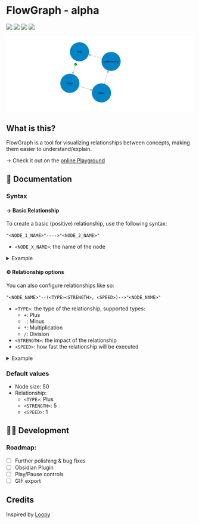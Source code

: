 # FlowGraph - alpha
<img src="https://img.shields.io/badge/HTML5-E34F26?style=for-the-badge&logo=html5&logoColor=white"/> <img src="https://img.shields.io/badge/Tailwind_CSS-38B2AC?style=for-the-badge&logo=tailwind-css&logoColor=white"/> <img src="https://img.shields.io/badge/TypeScript-007ACC?style=for-the-badge&logo=typescript&logoColor=white"/> <img src="https://img.shields.io/badge/d3.js-F9A03C?style=for-the-badge&logo=d3.js&logoColor=white"/>

<img src="https://github.com/AlexW00/Flow_Graph/blob/master/doc/banner-animation.gif"></img>

## What is this?

FlowGraph is a tool for visualizing relationships between concepts, making them easier to understand/explain.

→ Check it out on the [online Playground](https://alexw00.github.io/Flow_Graph/)

## 📖 Documentation

### Syntax

#### → Basic Relationship

To create a basic (positive) relationship, use the following syntax:

`"<NODE_1_NAME>"---->"<NODE_2_NAME>"`

- `<NODE_X_NAME>`: the name of the node

<details>
  <summary>Example</summary>
  <code>"Hello"---->"World"</code></br>
  <img src="https://github.com/AlexW00/Flow_Graph/blob/master/doc/hello_world.gif"></img>
</details>


#### ⚙️ Relationship options

You can also configure relationships like so:

`"<NODE_NAME>"--(<TYPE><STRENGTH>, <SPEED>)-->"<NODE_NAME>"`
- `<TYPE>`: the type of the relationship, supported types:
  - `+`: Plus
  - `-`: Minus
  - `*`: Multiplication
  - `/`: Division
- `<STRENGTH>`: the impact of the relationship
- `<SPEED>`: how fast the relationship will be executed

<details>
  <summary>Example</summary>
  <code>"Hello"--(-10, 2)-->"World"</code></br>
  <img src="https://github.com/AlexW00/Flow_Graph/blob/master/doc/hello_world_negative.gif"></img>
</details>


### Default values

- Node size: 50
- Relationship: 
  - `<TYPE>`: Plus
  - `<STRENGTH>`: 5
  - `<SPEED>`: 1

## 👨‍💻 Development

### Roadmap:

- [ ] Further polishing & bug fixes
- [ ] Obsidian Plugin
- [ ] Play/Pause controls
- [ ] GIF export

## Credits

Inspired by [Loopy](https://ncase.me/loopy/)
